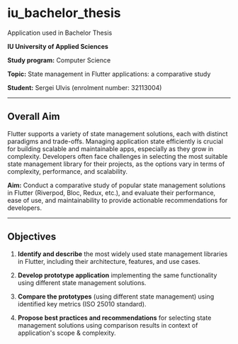 # iu_bachelor_thesis

Application used in Bachelor Thesis

**IU University of Applied Sciences**

**Study program:** Computer Science

**Topic:** State management in Flutter applications: a comparative study

**Student:** Sergei Ulvis (enrolment number: 32113004)

---

## Overall Aim

Flutter supports a variety of state management solutions, each with distinct paradigms and trade-offs. Managing application state efficiently is crucial for building scalable and maintainable apps, especially as they grow in complexity. Developers often face challenges in selecting the most suitable state management library for their projects, as the options vary in terms of complexity, performance, and scalability.

**Aim:** Conduct a comparative study of popular state management solutions in Flutter (Riverpod, Bloc, Redux, etc.), and evaluate their performance, ease of use, and maintainability to provide actionable recommendations for developers.

---

## Objectives

1. **Identify and describe** the most widely used state management libraries in Flutter, including their architecture, features, and use cases.

2. **Develop prototype application** implementing the same functionality using different state management solutions.

3. **Compare the prototypes** (using different state management) using identified key metrics (ISO 25010 standard).

4. **Propose best practices and recommendations** for selecting state management solutions using comparison results in context of application's scope & complexity.
